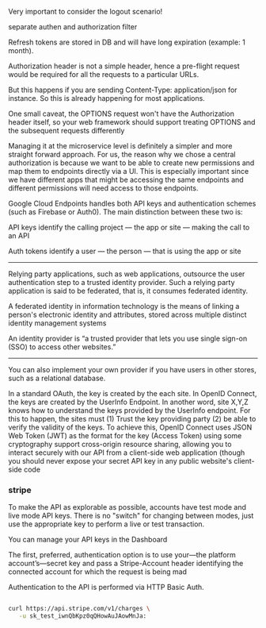 Very important to consider the logout scenario! 

separate authen and authorization filter

Refresh tokens are stored in DB and will have long expiration (example: 1 month).

Authorization header is not a simple header, hence a pre-flight request would be required for all the requests to a particular URLs.

But this happens if you are sending Content-Type: application/json for instance. So this is already happening for most applications.

One small caveat, the OPTIONS request won't have the Authorization header itself, so your web framework should support treating OPTIONS and the subsequent requests differently


Managing it at the microservice level is definitely a simpler and more straight forward approach. For us, the reason why we chose a central authorization is because we want to be able to create new permissions and map them to endpoints directly via a UI. This is especially important since we have different apps that might be accessing the same endpoints and different permissions will need access to those endpoints.


Google Cloud Endpoints handles both API keys and authentication schemes (such as Firebase or Auth0). The main distinction between these two is:

API keys identify the calling project — the app or site — making the call to an API

Auth tokens identify a user — the person — that is using the app or site

-------

Relying party applications, such as web applications, outsource the user authentication step to a trusted identity provider. Such a relying party application is said to be federated, that is, it consumes federated identity.

A federated identity in information technology is the means of linking a person's electronic identity and attributes, stored across multiple distinct identity management systems

An identity provider is “a trusted provider that lets you use single sign-on (SSO) to access other websites.”

---------

You can also implement your own provider if you have users in other stores, such as a relational database.

In a standard OAuth, the key is created by the each site. In OpenID Connect, the keys are created by the UserInfo Endpoint. In another word, site X,Y,Z knows how to understand the keys provided by the UserInfo endpoint. For this to happen, the sites must (1) Trust the key providing party (2) be able to verify the validity of the keys. To achieve this, OpenID Connect uses JSON Web Token (JWT) as the format for the key (Access Token) using some cryptography
support cross-origin resource sharing, allowing you to interact securely with our API from a client-side web application (though you should never expose your secret API key in any public website's client-side code

### stripe

To make the API as explorable as possible, accounts have test mode and live mode API keys. There is no "switch" for changing between modes, just use the appropriate key to perform a live or test transaction.

You can manage your API keys in the Dashboard

The first, preferred, authentication option is to use your—the platform account’s—secret key and pass a Stripe-Account header identifying the connected account for which the request is being mad

Authentication to the API is performed via HTTP Basic Auth. 

```bash

curl https://api.stripe.com/v1/charges \
   -u sk_test_iwnQbKpz0qQHowAuJAowMnJa:

```
